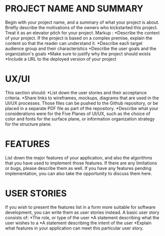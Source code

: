 # PROJECT NAME AND SUMMARY
Begin with your project name, and a summary of what your project is about. Briefly describe
the motivations of the owners who kickstarted this project. Treat it as an elevator pitch for your
project.
 Markup : *Describe the context of your project. If the project is based on a complex premise,
explain the content so that the reader can understand it.
*Describe each target audience group and their characteristics
*Describe the user goals and the organization's goals
*Make sure to justify why the project should exists
*Include a URL to the deployed version of your project

# UX/UI
This section should:
*List down the user stories and their acceptance criteria.
*Share links to wireframes, mockups, diagrams that are used in the UI/UX processes.
Those files can be pushed to the Github repository, or be placed in a separate PDF file
as part of the repository.
*Describe what your considerations were for the Five Planes of UI/UX, such as the choice
of color and fonts for the surface plane, or information organization strategy for the
structure plane.
# FEATURES
List down the major features of your application, and also the algorithms that you have used
to implement those features. If there are any limitations or bugs, please describe them as well.
If you have any features pending implementation, you can also take the opportunity to discuss
them here.
# USER STORIES
If you wish to present the features list in a form more suitable for software development, you
can write them as user stories instead.
A basic user story consists of:
*The role, or type of the user
*A statement describing what the user wishes to a
*A statement describing the intent of the user
*Explain what features in your application can meet this particular user story.
